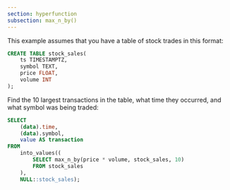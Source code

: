 ```yaml
---
section: hyperfunction
subsection: max_n_by()
---
```


This example assumes that you have a table of stock trades in this format:

```sql
CREATE TABLE stock_sales(
    ts TIMESTAMPTZ,
    symbol TEXT,
    price FLOAT,
    volume INT
);
```

Find the 10 largest transactions in the table, what time they occurred, and what
symbol was being traded:

```sql
SELECT 
    (data).time, 
    (data).symbol, 
    value AS transaction 
FROM
    into_values((
        SELECT max_n_by(price * volume, stock_sales, 10)
        FROM stock_sales
    ), 
    NULL::stock_sales);
```
